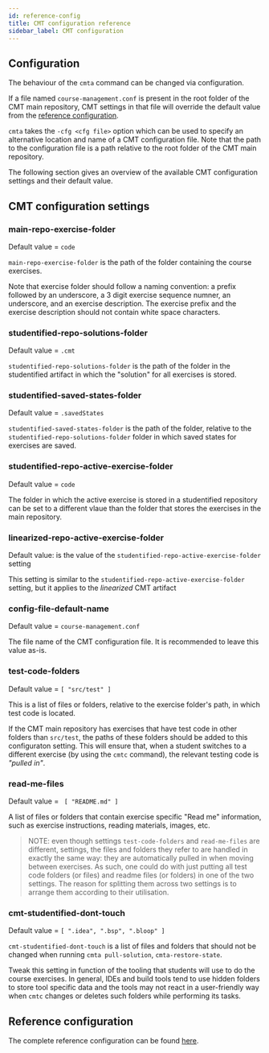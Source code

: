 ```yaml
---
id: reference-config
title: CMT configuration reference
sidebar_label: CMT configuration
---
```


## Configuration

The behaviour of the `cmta` command can be changed via configuration.

If a file named `course-management.conf`  is present in the root folder of
the CMT main repository, CMT settings in that file will override the default
value from the [reference configuration](https://github.com/eloots/course-management-tools/blob/main/core/src/main/resources/reference.conf).


`cmta` takes the `-cfg <cfg file>` option which can be used
to specify an alternative location and name of a CMT configuration file.
Note that the path to the configuration file is a path relative to the root
folder of the CMT main repository.

The following section gives an overview of the available CMT configuration
settings and their default value.

## CMT configuration settings

### main-repo-exercise-folder

Default value = `code`

`main-repo-exercise-folder` is the path of the folder containing the course exercises.

Note that exercise folder should follow a naming convention: a prefix followed by
an underscore, a 3 digit exercise sequence numner, an underscore, and an exercise
description. The exercise prefix and the exercise description should not contain white
space characters.

### studentified-repo-solutions-folder

Default value = `.cmt`

`studentified-repo-solutions-folder` is the path of the folder in the studentified artifact
in which the "solution" for all exercises is stored.

### studentified-saved-states-folder

Default value = `.savedStates`

`studentified-saved-states-folder` is the path of the folder, relative to the
`studentified-repo-solutions-folder` folder in which saved states for exercises
are saved.

### studentified-repo-active-exercise-folder

Default value = `code`

The folder in which the active exercise is stored in a studentified repository 
can be set to a different vlaue than the folder that stores the exercises in the main
repository.

### linearized-repo-active-exercise-folder

Default value: is the value of the `studentified-repo-active-exercise-folder` setting

This setting is similar to the `studentified-repo-active-exercise-folder` setting, but it
applies to the _linearized_ CMT artifact

### config-file-default-name

Default value = `course-management.conf`

The file name of the CMT configuration file. It is recommended to leave this value as-is.

### test-code-folders

Default value = `[ "src/test" ]`

This is a list of files or folders, relative to the exercise folder's path, in which
test code is located.

If the CMT main repository has exercises that have test code in other folders
than `src/test`, the paths of these folders should be added to this configuraton
setting. This will ensure that, when a student switches to a different exercise
(by using the `cmtc` command), the relevant testing code is _"pulled in"_.

### read-me-files

Default value = ` [ "README.md" ]`

A list of files or folders that contain exercise specific "Read me" information, such
as exercise instructions, reading materials, images, etc.

> NOTE: even though settings `test-code-folders` and `read-me-files` are different,
> settings, the files and folders they refer to are handled in exactly the same way:
> they are automatically pulled in when moving between exercises. As such, one could
> do with just putting all test code folders (or files) and readme files (or folders)
> in one of the two settings. The reason for splitting them across two settings is 
> to arrange them according to their utilisation.

### cmt-studentified-dont-touch

Default value = `[ ".idea", ".bsp", ".bloop" ]`

`cmt-studentified-dont-touch` is a list of files and folders that should not be changed
when running `cmta pull-solution`, `cmta-restore-state`.

Tweak this setting in function of the tooling that students will use to do the course
exercises. In general, IDEs and build tools tend to use hidden folders to store tool
specific data and the tools may not react in a user-friendly way when `cmtc` changes
or deletes such folders while performing its tasks.

## Reference configuration

The complete reference configuration can be found [here](https://github.com/eloots/course-management-tools/blob/main/core/src/main/resources/reference.conf).
